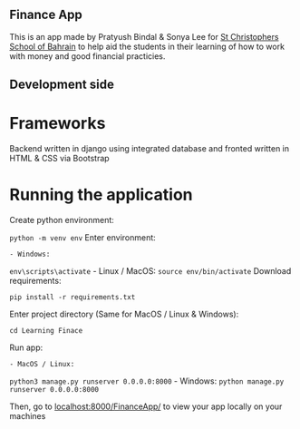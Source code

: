 ## Finance App
This is an app made by Pratyush Bindal & Sonya Lee for [St Christophers School of Bahrain](https://st-chris.net) to help aid the students in their learning of how to work with money and good financial practicies.

## Development side
# Frameworks
Backend written in django using integrated database and fronted written in HTML & CSS via Bootstrap
# Running the application
Create python environment:

`python -m venv env`
Enter environment:

    - Windows:
`env\scripts\activate`
    - Linux / MacOS:
`source env/bin/activate`
Download requirements:

`pip install -r requirements.txt`

Enter project directory (Same for MacOS / Linux & Windows):

`cd Learning Finace`

Run app:

    - MacOS / Linux:
`python3 manage.py runserver 0.0.0.0:8000`
    - Windows:
`python manage.py runserver 0.0.0.0:8000`

Then, go to [localhost:8000/FinanceApp/](localhost:8000/FinanceApp/) to view your app locally on your machines